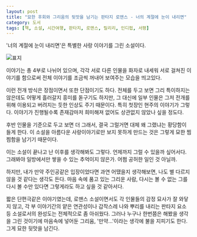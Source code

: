 ```yaml
---
layout: post
title: "묘한 후회와 그리움의 뒷맛을 남기는 판타지 로맨스 - 너의 계절에 눈이 내리면"
category: 도서
tags: [책, 소설, 시간여행, 판타지, 로맨스, 릴리리, 인디펍, 서평]
---
```


'너의 계절에 눈이 내리면'은
특별한 사랑 이야기를 그린 소설이다.

![표지](https://lh3.googleusercontent.com/IVfhdD88nD2V3GFNFGl1ntwf6lobxpDp1BALWig4bZwzndPHiEJIQ0tXxEJmfTdbQ1QUj223IlErHg=s480)

이야기는 총 4부로 나뉘어 있으며,
각각 서로 다른 인물을 화자로 내세워
서로 걸쳐진 이야기를 함으로써
전체 이야기를 조금씩 꺼내어 보여주는 모습을 띄고있다.

이런 전개 방식은 장점이면서 또한 단점이기도 하다.
전체를 두고 보면 그리 특이하지는 않은데도
어떻게 흘러갈지 흥미를 돋구기도 하지만,
그 대신에 일부 인물은 그저 전개를 위해 이용되고 버려지는 듯한 인상도 주기 때문이다.
특히 첫장인 현주의 이야기가 그렇다.
이야기가 진행될수록 존재감마저 희미해져 없어도 상관없지 않았나 싶을 정도다.

후반 인물을 기준으로 두고 보면 더 그래서,
결국 그럴거면 대체 왜 그랬냐는 황당함이 들게 한다.
이 소설을 아름다운 사랑이야기로만 보지 못하게 만드는 것은
그렇게 묘한 찜찜함을 남기기 때문이다.

이는 소설이 끝나고 난 이후를 생각해봐도 그렇다.
언제까지 그럴 수 있을까 싶어서다.
그래봐야 일방에서만 쌓을 수 있는 추억이지 않은가.
어쩜 공허한 일인 것 아닐까.

하지만, 내가 만약 주인공같은 입장이었다면 과연 어땠을지 생각해보면,
나도 별 다르지 않을 것 같다는 생각도 든다.
마음 속에 품고 있는 그리운 사람,
다시는 볼 수 없는 그를 다시 볼 수만 있다면 그렇게라도 하고 싶을 것 같아서다.

짧은 단편극같은 이야기였는데,
로맨스 소설이면서도 각 인물들의 감정 묘사가 잘 와닿지 않고,
각 부 이야기간의 얕은 연관성이나 갑작스레 나와 뿌리를 내리는 판타지 요소 등
소설로서의 완성도는 전체적으로 좀 아쉬웠다.
그러나 누구나 한번쯤은 해봤을 생각을 그린 것이기에
마음속에 넣어둔 그리움, '만약...'이라는 생각에 불을 지피기도 한다.
그게 묘한 뒷맛을 남긴다.
